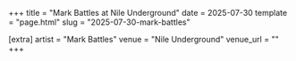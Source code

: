 +++
title = "Mark Battles at Nile Underground"
date = 2025-07-30
template = "page.html"
slug = "2025-07-30-mark-battles"

[extra]
artist = "Mark Battles"
venue = "Nile Underground"
venue_url = ""
+++
